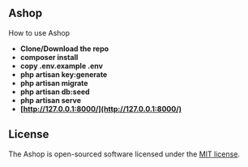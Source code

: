 
## Ashop 

How to use Ashop 

- **Clone/Download the repo**
- **composer install**
- **copy .env.example .env**
- **php artisan key:generate**
- **php artisan migrate**
- **php artisan db:seed**
- **php artisan serve**
- **[http://127.0.0.1:8000/](http://127.0.0.1:8000/)**


## License

The Ashop is open-sourced software licensed under the [MIT license](https://opensource.org/licenses/MIT).

